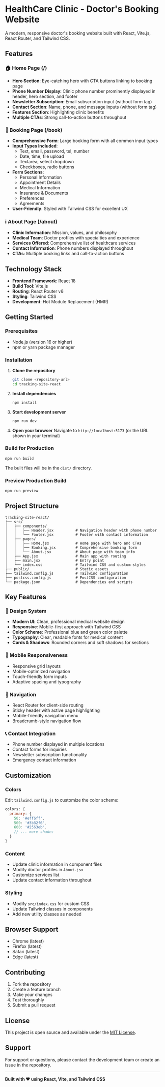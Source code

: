 # HealthCare Clinic - Doctor's Booking Website

A modern, responsive doctor's booking website built with React, Vite.js, React Router, and Tailwind CSS.

## Features

### 🏠 Home Page (/)
- **Hero Section**: Eye-catching hero with CTA buttons linking to booking page
- **Phone Number Display**: Clinic phone number prominently displayed in header, hero section, and footer
- **Newsletter Subscription**: Email subscription input (without form tag)
- **Contact Section**: Name, phone, and message inputs (without form tag)
- **Features Section**: Highlighting clinic benefits
- **Multiple CTAs**: Strong call-to-action buttons throughout

### 📅 Booking Page (/book)
- **Comprehensive Form**: Large booking form with all common input types
- **Input Types Included**:
  - Text, email, password, tel, number
  - Date, time, file upload
  - Textarea, select dropdown
  - Checkboxes, radio buttons
- **Form Sections**:
  - Personal Information
  - Appointment Details
  - Medical Information
  - Insurance & Documents
  - Preferences
  - Agreements
- **User-Friendly**: Styled with Tailwind CSS for excellent UX

### ℹ️ About Page (/about)
- **Clinic Information**: Mission, values, and philosophy
- **Medical Team**: Doctor profiles with specialties and experience
- **Services Offered**: Comprehensive list of healthcare services
- **Contact Information**: Phone numbers displayed throughout
- **CTAs**: Multiple booking links and call-to-action buttons

## Technology Stack

- **Frontend Framework**: React 18
- **Build Tool**: Vite.js
- **Routing**: React Router v6
- **Styling**: Tailwind CSS
- **Development**: Hot Module Replacement (HMR)

## Getting Started

### Prerequisites
- Node.js (version 16 or higher)
- npm or yarn package manager

### Installation

1. **Clone the repository**
   ```bash
   git clone <repository-url>
   cd tracking-site-react
   ```

2. **Install dependencies**
   ```bash
   npm install
   ```

3. **Start development server**
   ```bash
   npm run dev
   ```

4. **Open your browser**
   Navigate to `http://localhost:5173` (or the URL shown in your terminal)

### Build for Production

```bash
npm run build
```

The built files will be in the `dist/` directory.

### Preview Production Build

```bash
npm run preview
```

## Project Structure

```
tracking-site-react/
├── src/
│   ├── components/
│   │   ├── Header.jsx          # Navigation header with phone number
│   │   └── Footer.jsx          # Footer with contact information
│   ├── pages/
│   │   ├── Home.jsx            # Home page with hero and CTAs
│   │   ├── Booking.jsx         # Comprehensive booking form
│   │   └── About.jsx           # About page with team info
│   ├── App.jsx                 # Main app with routing
│   ├── main.jsx                # Entry point
│   └── index.css               # Tailwind CSS and custom styles
├── public/                     # Static assets
├── tailwind.config.js          # Tailwind configuration
├── postcss.config.js           # PostCSS configuration
└── package.json                # Dependencies and scripts
```

## Key Features

### 🎨 Design System
- **Modern UI**: Clean, professional medical website design
- **Responsive**: Mobile-first approach with Tailwind CSS
- **Color Scheme**: Professional blue and green color palette
- **Typography**: Clear, readable fonts for medical content
- **Cards & Shadows**: Rounded corners and soft shadows for sections

### 📱 Mobile Responsiveness
- Responsive grid layouts
- Mobile-optimized navigation
- Touch-friendly form inputs
- Adaptive spacing and typography

### 🔗 Navigation
- React Router for client-side routing
- Sticky header with active page highlighting
- Mobile-friendly navigation menu
- Breadcrumb-style navigation flow

### 📞 Contact Integration
- Phone number displayed in multiple locations
- Contact forms for inquiries
- Newsletter subscription functionality
- Emergency contact information

## Customization

### Colors
Edit `tailwind.config.js` to customize the color scheme:
```javascript
colors: {
  primary: {
    50: '#eff6ff',
    500: '#3b82f6',
    600: '#2563eb',
    // ... more shades
  }
}
```

### Content
- Update clinic information in component files
- Modify doctor profiles in `About.jsx`
- Customize services list
- Update contact information throughout

### Styling
- Modify `src/index.css` for custom CSS
- Update Tailwind classes in components
- Add new utility classes as needed

## Browser Support

- Chrome (latest)
- Firefox (latest)
- Safari (latest)
- Edge (latest)

## Contributing

1. Fork the repository
2. Create a feature branch
3. Make your changes
4. Test thoroughly
5. Submit a pull request

## License

This project is open source and available under the [MIT License](LICENSE).

## Support

For support or questions, please contact the development team or create an issue in the repository.

---

**Built with ❤️ using React, Vite, and Tailwind CSS**
